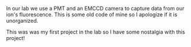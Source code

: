 In our lab we use a PMT and an EMCCD camera to capture data from our ion's fluorescence. This is some old code of mine so I apologize if it is unorganized. 

This was was my first project in the lab so I have some nostalgia with this project!
